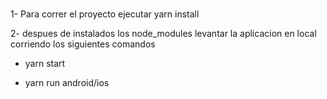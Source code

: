 #

1- Para correr el proyecto ejecutar yarn install

2- despues de instalados los node_modules levantar la aplicacion en local corriendo los siguientes comandos

- yarn start

- yarn run android/ios

#

